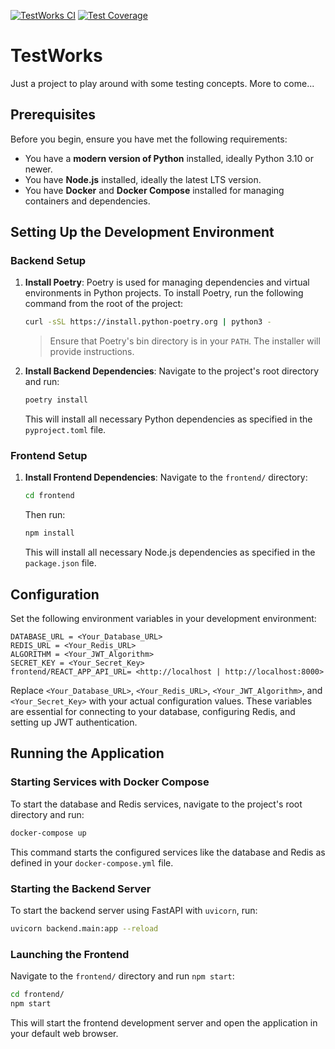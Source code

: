 [![TestWorks CI](https://github.com/chrlyons/TestWorks/actions/workflows/run_build_and_tests.yml/badge.svg?branch=main)](https://github.com/chrlyons/TestWorks/actions/workflows/run_build_and_tests.yml)
[![Test Coverage](https://api.codeclimate.com/v1/badges/6431d5283aa242da2953/test_coverage)](https://codeclimate.com/github/chrlyons/TestWorks/test_coverage)

# TestWorks

Just a project to play around with some testing concepts. More to come...

## Prerequisites

Before you begin, ensure you have met the following requirements:
- You have a **modern version of Python** installed, ideally Python 3.10 or newer.
- You have **Node.js** installed, ideally the latest LTS version.
- You have **Docker** and **Docker Compose** installed for managing containers and dependencies.

## Setting Up the Development Environment

### Backend Setup

1. **Install Poetry**:
   Poetry is used for managing dependencies and virtual environments in Python projects. To install Poetry, run the following command from the root of the project:

   ```bash
   curl -sSL https://install.python-poetry.org | python3 -
   ```

   > Ensure that Poetry's bin directory is in your `PATH`. The installer will provide instructions.

2. **Install Backend Dependencies**:
   Navigate to the project's root directory and run:

   ```bash
   poetry install
   ```

   This will install all necessary Python dependencies as specified in the `pyproject.toml` file.

### Frontend Setup

1. **Install Frontend Dependencies**:
   Navigate to the `frontend/` directory:

   ```bash
   cd frontend
   ```

   Then run:

   ```bash
   npm install
   ```

   This will install all necessary Node.js dependencies as specified in the `package.json` file.

## Configuration

Set the following environment variables in your development environment:

```plaintext
DATABASE_URL = <Your_Database_URL>
REDIS_URL = <Your_Redis_URL>
ALGORITHM = <Your_JWT_Algorithm>
SECRET_KEY = <Your_Secret_Key>
frontend/REACT_APP_API_URL= <http://localhost | http://localhost:8000>
```

Replace `<Your_Database_URL>`, `<Your_Redis_URL>`, `<Your_JWT_Algorithm>`, and `<Your_Secret_Key>` with your actual configuration values. These variables are essential for connecting to your database, configuring Redis, and setting up JWT authentication.

## Running the Application

### Starting Services with Docker Compose

To start the database and Redis services, navigate to the project's root directory and run:

```bash
docker-compose up
```

This command starts the configured services like the database and Redis as defined in your `docker-compose.yml` file.

### Starting the Backend Server

To start the backend server using FastAPI with `uvicorn`, run:

```bash
uvicorn backend.main:app --reload
```

### Launching the Frontend

Navigate to the `frontend/` directory and run `npm start`:

```bash
cd frontend/
npm start
```

This will start the frontend development server and open the application in your default web browser.
